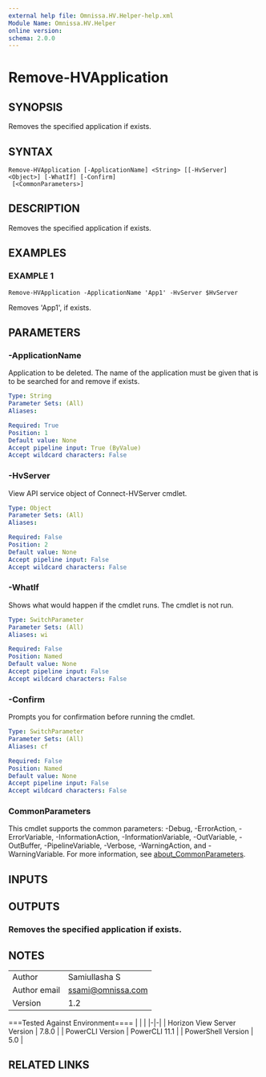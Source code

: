 ```yaml
---
external help file: Omnissa.HV.Helper-help.xml
Module Name: Omnissa.HV.Helper
online version:
schema: 2.0.0
---
```


# Remove-HVApplication

## SYNOPSIS
Removes the specified application if exists.

## SYNTAX

```
Remove-HVApplication [-ApplicationName] <String> [[-HvServer] <Object>] [-WhatIf] [-Confirm]
 [<CommonParameters>]
```

## DESCRIPTION
Removes the specified application if exists.

## EXAMPLES

### EXAMPLE 1
```
Remove-HVApplication -ApplicationName 'App1' -HvServer $HvServer
```

Removes 'App1', if exists.

## PARAMETERS

### -ApplicationName
Application to be deleted.
The name of the application must be given that is to be searched for and remove if exists.

```yaml
Type: String
Parameter Sets: (All)
Aliases:

Required: True
Position: 1
Default value: None
Accept pipeline input: True (ByValue)
Accept wildcard characters: False
```

### -HvServer
View API service object of Connect-HVServer cmdlet.

```yaml
Type: Object
Parameter Sets: (All)
Aliases:

Required: False
Position: 2
Default value: None
Accept pipeline input: False
Accept wildcard characters: False
```

### -WhatIf
Shows what would happen if the cmdlet runs.
The cmdlet is not run.

```yaml
Type: SwitchParameter
Parameter Sets: (All)
Aliases: wi

Required: False
Position: Named
Default value: None
Accept pipeline input: False
Accept wildcard characters: False
```

### -Confirm
Prompts you for confirmation before running the cmdlet.

```yaml
Type: SwitchParameter
Parameter Sets: (All)
Aliases: cf

Required: False
Position: Named
Default value: None
Accept pipeline input: False
Accept wildcard characters: False
```

### CommonParameters
This cmdlet supports the common parameters: -Debug, -ErrorAction, -ErrorVariable, -InformationAction, -InformationVariable, -OutVariable, -OutBuffer, -PipelineVariable, -Verbose, -WarningAction, and -WarningVariable. For more information, see [about_CommonParameters](http://go.microsoft.com/fwlink/?LinkID=113216).

## INPUTS

## OUTPUTS

### Removes the specified application if exists.
## NOTES
| | |
|-|-|
| Author | Samiullasha S |
| Author email | ssami@omnissa.com |
| Version | 1.2 |

===Tested Against Environment====
| | |
|-|-|
| Horizon View Server Version | 7.8.0 |
| PowerCLI Version | PowerCLI 11.1 |
| PowerShell Version | 5.0 |

## RELATED LINKS

